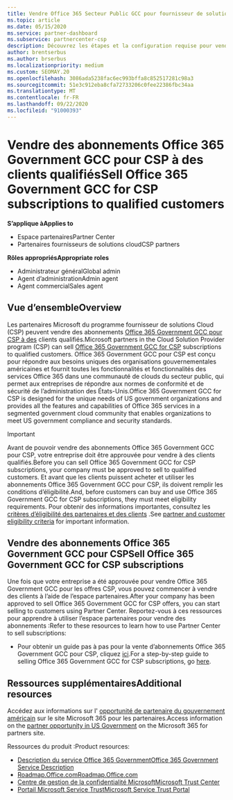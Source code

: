```yaml
---
title: Vendre Office 365 Secteur Public GCC pour fournisseur de solutions Cloud
ms.topic: article
ms.date: 05/15/2020
ms.service: partner-dashboard
ms.subservice: partnercenter-csp
description: Découvrez les étapes et la configuration requise pour vendre des abonnements à Office 365 Government GCC pour CSP à des clients qualifiés États-Unis Government ou à des entrepreneurs.
author: brentserbus
ms.author: brserbus
ms.localizationpriority: medium
ms.custom: SEOMAY.20
ms.openlocfilehash: 3086ada5238fac6ec993bffa8c852517281c98a3
ms.sourcegitcommit: 51e3c912eba8cfa72733206c0fee22386fbc34aa
ms.translationtype: MT
ms.contentlocale: fr-FR
ms.lasthandoff: 09/22/2020
ms.locfileid: "91000393"
---
```

# <a name="sell-office-365-government-gcc-for-csp-subscriptions-to-qualified-customers"></a><span data-ttu-id="55105-103">Vendre des abonnements Office 365 Government GCC pour CSP à des clients qualifiés</span><span class="sxs-lookup"><span data-stu-id="55105-103">Sell Office 365 Government GCC for CSP subscriptions to qualified customers</span></span>

<span data-ttu-id="55105-104">**S’applique à**</span><span class="sxs-lookup"><span data-stu-id="55105-104">**Applies to**</span></span>

- <span data-ttu-id="55105-105">Espace partenaires</span><span class="sxs-lookup"><span data-stu-id="55105-105">Partner Center</span></span>
- <span data-ttu-id="55105-106">Partenaires fournisseurs de solutions cloud</span><span class="sxs-lookup"><span data-stu-id="55105-106">CSP partners</span></span>

<span data-ttu-id="55105-107">**Rôles appropriés**</span><span class="sxs-lookup"><span data-stu-id="55105-107">**Appropriate roles**</span></span>

- <span data-ttu-id="55105-108">Administrateur général</span><span class="sxs-lookup"><span data-stu-id="55105-108">Global admin</span></span>
- <span data-ttu-id="55105-109">Agent d’administration</span><span class="sxs-lookup"><span data-stu-id="55105-109">Admin agent</span></span>
- <span data-ttu-id="55105-110">Agent commercial</span><span class="sxs-lookup"><span data-stu-id="55105-110">Sales agent</span></span>

## <a name="overview"></a><span data-ttu-id="55105-111">Vue d’ensemble</span><span class="sxs-lookup"><span data-stu-id="55105-111">Overview</span></span>

<span data-ttu-id="55105-112">Les partenaires Microsoft du programme fournisseur de solutions Cloud (CSP) peuvent vendre des abonnements [Office 365 Government GCC pour CSP à des](https://www.microsoft.com/microsoft-365/partners/governmentforCSP) clients qualifiés.</span><span class="sxs-lookup"><span data-stu-id="55105-112">Microsoft partners in the Cloud Solution Provider program (CSP) can sell [Office 365 Government GCC for CSP](https://www.microsoft.com/microsoft-365/partners/governmentforCSP) subscriptions to qualified customers.</span></span> <span data-ttu-id="55105-113">Office 365 Government GCC pour CSP est conçu pour répondre aux besoins uniques des organisations gouvernementales américaines et fournit toutes les fonctionnalités et fonctionnalités des services Office 365 dans une communauté de clouds du secteur public, qui permet aux entreprises de répondre aux normes de conformité et de sécurité de l’administration des États-Unis.</span><span class="sxs-lookup"><span data-stu-id="55105-113">Office 365 Government GCC for CSP is designed for the unique needs of US government organizations and provides all the features and capabilities of Office 365 services in a segmented government cloud community that enables organizations to meet US government compliance and security standards.</span></span> 

>[!IMPORTANT] 
><span data-ttu-id="55105-114">Avant de pouvoir vendre des abonnements Office 365 Government GCC pour CSP, votre entreprise doit être approuvée pour vendre à des clients qualifiés.</span><span class="sxs-lookup"><span data-stu-id="55105-114">Before you can sell Office 365 Government GCC for CSP subscriptions, your company must be approved to sell to qualified customers.</span></span> <span data-ttu-id="55105-115">Et avant que les clients puissent acheter et utiliser les abonnements Office 365 Government GCC pour CSP, ils doivent remplir les conditions d’éligibilité.</span><span class="sxs-lookup"><span data-stu-id="55105-115">And, before customers can buy and use Office 365 Government GCC for CSP subscriptions, they must meet eligibility requirements.</span></span> <span data-ttu-id="55105-116">Pour obtenir des informations importantes, consultez les [critères d’éligibilité des partenaires et des clients](csp-gcc-validate.md) .</span><span class="sxs-lookup"><span data-stu-id="55105-116">See [partner and customer eligibility criteria](csp-gcc-validate.md) for important information.</span></span>


## <a name="sell-office-365-government-gcc-for-csp-subscriptions"></a><span data-ttu-id="55105-117">Vendre des abonnements Office 365 Government GCC pour CSP</span><span class="sxs-lookup"><span data-stu-id="55105-117">Sell Office 365 Government GCC for CSP subscriptions</span></span>

<span data-ttu-id="55105-118">Une fois que votre entreprise a été approuvée pour vendre Office 365 Government GCC pour les offres CSP, vous pouvez commencer à vendre des clients à l’aide de l’espace partenaires.</span><span class="sxs-lookup"><span data-stu-id="55105-118">After your company has been approved to sell Office 365 Government GCC for CSP offers, you can start selling to customers using Partner Center.</span></span> <span data-ttu-id="55105-119">Reportez-vous à ces ressources pour apprendre à utiliser l’espace partenaires pour vendre des abonnements :</span><span class="sxs-lookup"><span data-stu-id="55105-119">Refer to these resources to learn how to use Partner Center to sell subscriptions:</span></span> 

-   <span data-ttu-id="55105-120">Pour obtenir un guide pas à pas pour la vente d’abonnements Office 365 Government GCC pour CSP, cliquez [ici](https://go.microsoft.com/fwlink/?linkid=2007323).</span><span class="sxs-lookup"><span data-stu-id="55105-120">For a step-by-step guide to selling Office 365 Government GCC for CSP subscriptions, go [here](https://go.microsoft.com/fwlink/?linkid=2007323).</span></span>  


## <a name="additional-resources"></a><span data-ttu-id="55105-121">Ressources supplémentaires</span><span class="sxs-lookup"><span data-stu-id="55105-121">Additional resources</span></span>

<span data-ttu-id="55105-122">Accédez aux informations sur l' [opportunité de partenaire du gouvernement américain](https://www.microsoft.com/microsoft-365/partners/governmentforCSP) sur le site Microsoft 365 pour les partenaires.</span><span class="sxs-lookup"><span data-stu-id="55105-122">Access information on the [partner opportunity in US Government](https://www.microsoft.com/microsoft-365/partners/governmentforCSP) on the Microsoft 365 for partners site.</span></span>

<span data-ttu-id="55105-123">Ressources du produit :</span><span class="sxs-lookup"><span data-stu-id="55105-123">Product resources:</span></span>

- [<span data-ttu-id="55105-124">Description du service Office 365 Government</span><span class="sxs-lookup"><span data-stu-id="55105-124">Office 365 Government Service Description</span></span>](/office365/servicedescriptions/office-365-platform-service-description/office-365-us-government/office-365-us-government)
- [<span data-ttu-id="55105-125">Roadmap.Office.com</span><span class="sxs-lookup"><span data-stu-id="55105-125">Roadmap.Office.com</span></span>](https://products.office.com/business/office-365-roadmap)
- [<span data-ttu-id="55105-126">Centre de gestion de la confidentialité Microsoft</span><span class="sxs-lookup"><span data-stu-id="55105-126">Microsoft Trust Center</span></span>](https://www.microsoft.com/TrustCenter/)
- [<span data-ttu-id="55105-127">Portail Microsoft Service Trust</span><span class="sxs-lookup"><span data-stu-id="55105-127">Microsoft Service Trust Portal</span></span>](https://aka.ms/STP)